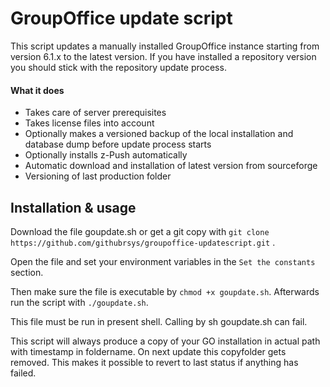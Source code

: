 # GroupOffice update script
 
 This script updates a manually installed GroupOffice instance starting from version 6.1.x to the latest version. 
 If you have installed a repository version you should stick with the repository update process.
  
#### What it does

* Takes care of server prerequisites
* Takes license files into account 
* Optionally makes a versioned backup of the local installation and database dump before update process starts
* Optionally installs z-Push automatically
* Automatic download and installation of latest version from sourceforge
* Versioning of last production folder

## Installation & usage

Download the file goupdate.sh or get a git copy with 
`git clone https://github.com/githubrsys/groupoffice-updatescript.git` . 

Open the file and set your environment variables in the `Set the constants` section. 

Then make sure the file is executable by `chmod +x goupdate.sh`. Afterwards run the script with `./goupdate.sh`.
 
 This file must be run in present shell. Calling by sh goupdate.sh can fail.
 
 This script will always produce a copy of your GO installation in actual path with timestamp in foldername. On next update this copyfolder gets removed. This makes it possible to revert to last status if anything has failed. 
 
 
